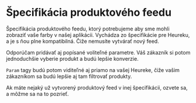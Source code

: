 # Špecifikácia produktového feedu

Špecifikácia produktového feedu, ktorý potrebujeme aby sme mohli zobraziť vaše farby v našej aplikácii.
Vychádza zo špecifikácie pre Heureku, a je s ňou plne kompatibilná. Čiže nemusíte vytvárať nový feed.

Odporúčam pridávať aj popísané voliteľné parametre. Váš zákazník si potom jednoduchšie vyberie produkt a budú lepšie konverzie.

`Param` tagy budú potom viditeľné aj priamo na vašej Heureke, čiže vašim zákazníkom sa budú lepšie aj tam filtrovať produkty.

Ak máte nejaký už vytvorený produktový feed v inej špecifikácii, ozvete sa, a môžme sa na to pozrieť.

